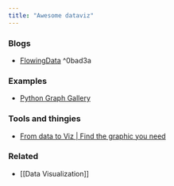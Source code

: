 ```yaml
---
title: "Awesome dataviz"
---
```


### Blogs
- [FlowingData](https://flowingdata.com/) ^0bad3a

### Examples
- [Python Graph Gallery](https://www.python-graph-gallery.com/)

### Tools and thingies
- [From data to Viz | Find the graphic you need](https://www.data-to-viz.com/)

### Related
- [[Data Visualization]]
